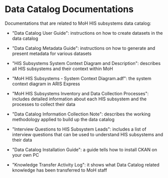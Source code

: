 # Data Catalog Documentations
Documentations that are related to MoH HIS subsystems data catalog:
- "Data Catalog User Guide": instructions on how to create datasets in the data catalog

- "Data Catalog Metadata Guide": instructions on how to generate and present metadata for various datasets

- "HIS Subsystems System Context Diagram and Description": describes all HIS subsystems and their context within MoH

- "MoH HIS Subsystems - System Context Diagram.adf": the system context diagram in ARIS Express

- "MoH HIS Subsystems Inventory and Data Collection Processes": includes detailed information about each HIS subsystem and the processes to collect their data

- "Data Catalog Information Collection Note": describes the working methodology applied to build up the data catalog

- "Interview Questions to HIS Subsystem Leads": includes a list of interview questions that can be used to understand HIS subsystems and their data

- "Data Catalog Installation Guide": a guide tells how to install CKAN on your own PC

- "Knowledge Transfer Activity Log": it shows what Data Catalog related knowledge has been transferred to MoH staff

